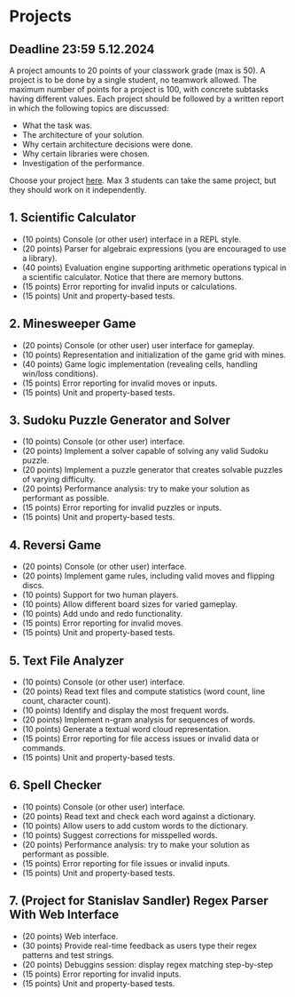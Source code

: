 # Projects 

## Deadline 23:59 5.12.2024

A project amounts to 20 points of your classwork grade (max is 50). 
A project is to be done by a single student, no teamwork allowed. 
The maximum number of points for a project is 100, with concrete subtasks having different values.
Each project should be followed by a written report in which the following topics are discussed:

* What the task was.
* The architecture of your solution.
* Why certain architecture decisions were done. 
* Why certain libraries were chosen.
* Investigation of the performance.

Choose your project [here](https://docs.google.com/spreadsheets/d/138z6qgMBtROwDxh4niDajSIGZNb4r-ucpLowJDk7qjM/edit?usp=sharing). Max 3 students can take the same project, but they should work on it independently. 

## 1. Scientific Calculator

* (10 points) Console (or other user) interface in a REPL style.
* (20 points) Parser for algebraic expressions (you are encouraged to use a library).
* (40 points) Evaluation engine supporting arithmetic operations typical in a scientific calculator. Notice that there are memory buttons. 
* (15 points) Error reporting for invalid inputs or calculations.
* (15 points) Unit and property-based tests.

## 2. Minesweeper Game 

* (20 points) Console (or other user) user interface for gameplay.
* (10 points) Representation and initialization of the game grid with mines.
* (40 points) Game logic implementation (revealing cells, handling win/loss conditions).
* (15 points) Error reporting for invalid moves or inputs.
* (15 points) Unit and property-based tests.

## 3. Sudoku Puzzle Generator and Solver

* (10 points) Console (or other user) interface.
* (20 points) Implement a solver capable of solving any valid Sudoku puzzle.
* (20 points) Implement a puzzle generator that creates solvable puzzles of varying difficulty.
* (20 points) Performance analysis: try to make your solution as performant as possible. 
* (15 points) Error reporting for invalid puzzles or inputs.
* (15 points) Unit and property-based tests.

## 4. Reversi Game

* (20 points) Console (or other user) interface.
* (20 points) Implement game rules, including valid moves and flipping discs.
* (10 points) Support for two human players.
* (10 points) Allow different board sizes for varied gameplay.
* (10 points) Add undo and redo functionality.
* (15 points) Error reporting for invalid moves.
* (15 points) Unit and property-based tests.

## 5. Text File Analyzer 

* (10 points) Console (or other user) interface.
* (20 points) Read text files and compute statistics (word count, line count, character count).
* (10 points) Identify and display the most frequent words.
* (20 points) Implement n-gram analysis for sequences of words.
* (10 points) Generate a textual word cloud representation.
* (15 points) Error reporting for file access issues or invalid data or commands.
* (15 points) Unit and property-based tests.

## 6. Spell Checker

* (10 points) Console (or other user) interface.
* (20 points) Read text and check each word against a dictionary.
* (10 points) Allow users to add custom words to the dictionary.
* (10 points) Suggest corrections for misspelled words.
* (20 points) Performance analysis: try to make your solution as performant as possible. 
* (15 points) Error reporting for file issues or invalid inputs.
* (15 points) Unit and property-based tests.

## 7. (Project for Stanislav Sandler) Regex Parser With Web Interface

* (20 points) Web interface.
* (30 points) Provide real-time feedback as users type their regex patterns and test strings.
* (20 points) Debuggins session: display regex matching step-by-step
* (15 points) Error reporting for invalid inputs.
* (15 points) Unit and property-based tests. 
